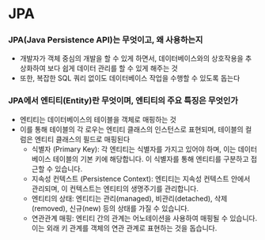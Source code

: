 # JPA

### JPA(Java Persistence API)는 무엇이고, 왜 사용하는지
* 개발자가 객체 중심의 개발을 할 수 있게 하면서, 데이터베이스와의 상호작용을 추상화하여 보다 쉽게 데이터 관리를 할 수 있게 해주는 것
* 또한, 복잡한 SQL 쿼리 없이도 데이터베이스 작업을 수행할 수 있도록 돕는다

### JPA에서 엔티티(Entity)란 무엇이며, 엔티티의 주요 특징은 무엇인가
* 엔티티는 데이터베이스의 테이블을 객체로 매핑하는 것
* 이를 통해 테이블의 각 로우는 엔티티 클래스의 인스턴스로 표현되며, 테이블의 컬럼은 엔티티 클래스의 필드로 매핑된다
  * 식별자 (Primary Key): 각 엔티티는 식별자를 가지고 있어야 하며, 이는 데이터베이스 테이블의 기본 키에 해당합니다. 이 식별자를 통해 엔티티를 구분하고 접근할 수 있습니다.
  * 지속성 컨텍스트 (Persistence Context): 엔티티는 지속성 컨텍스트 안에서 관리되며, 이 컨텍스트는 엔티티의 생명주기를 관리합니다.
  * 엔티티의 상태: 엔티티는 관리(managed), 비관리(detached), 삭제(removed), 신규(new) 등의 상태를 가질 수 있습니다.
  * 연관관계 매핑: 엔티티 간의 관계는 어노테이션을 사용하여 매핑될 수 있습니다. 이는 외래 키 관계를 객체의 연관 관계로 표현하는 것을 돕습니다.
  
